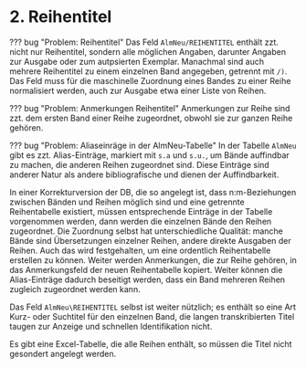 # 2. Reihentitel

??? bug "Problem: Reihentitel"
    Das Feld `AlmNeu/REIHENTITEL` enthält zzt. nicht nur Reihentitel, sondern alle möglichen Angaben, darunter Angaben zur Ausgabe oder zum autpsierten Exemplar. Manachmal sind auch mehrere Reihentitel zu einem einzelnen Band angegeben, getrennt mit `/)`. Das Feld muss für die maschinelle Zuordnung eines Bandes zu einer Reihe normalisiert werden, auch zur Ausgabe etwa einer Liste von Reihen.

??? bug "Problem: Anmerkungen Reihentitel"
    Anmerkungen zur Reihe sind zzt. dem ersten Band einer Reihe zugeordnet, obwohl sie zur ganzen Reihe gehören.

??? bug "Problem: Aliaseinräge in der AlmNeu-Tabelle"
    In der Tabelle `AlmNeu` gibt es zzt. Alias-Einträge, markiert mit `s.a` und `s.u.`, um Bände auffindbar zu machen, die anderen Reihen zugeordnet sind. Diese Einträge sind anderer Natur als andere bibliografische und dienen der Auffindbarkeit.

In einer Korrekturversion der DB, die so angelegt ist, dass n:m-Beziehungen zwischen Bänden und Reihen möglich sind und eine getrennte Reihentabelle existiert, müssen entsprechende Einträge in der Tabelle vorgenommen werden, dann werden die einzelnen Bände den Reihen zugeordnet. Die Zuordnung selbst hat unterschiedliche Qualität: manche Bände sind Übersetzungen einzelner Reihen, andere direkte Ausgaben der Reihen. Auch das wird festgehalten, um eine ordentlich Reihentabelle erstellen zu können. Weiter werden Anmerkungen, die zur Reihe gehören, in das Anmerkungsfeld der neuen Reihentabelle kopiert. Weiter können die Alias-Einträge dadurch beseitigt werden, dass ein Band mehreren Reihen zugleich zugeordnet werden kann.

Das Feld `AlmNeu\REIHENTITEL` selbst ist weiter nützlich; es enthält so eine Art Kurz- oder Suchtitel für den einzelnen Band, die langen transkribierten Titel taugen zur Anzeige und schnellen Identifikation nicht.

Es gibt eine Excel-Tabelle, die alle Reihen enthält, so müssen die Titel nicht gesondert angelegt werden.